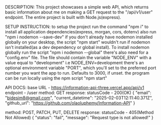 DESCRIPTION: 
This project showcases a simple web API, which returns basic information about me on making a GET request to the "/api/v1/user" endpoint.
The entire project is built with Node.js(express).

SETUP INSTRUCTION:
to setup the project run the command "npm i" to install all application dependencies(express, morgan, cors, dotenv)
also run "npm i nodemon --save-dev" if you don't already have nodemon installed globally on your desktop, the script "npm start"
wouldn't run if nodemon isn't installed(as a dev dependency or global install). To install nodemon globally run the script "npm i nodemon --global"
there's also need for a "config.env" file. The file should contain the variable "NODE_ENV" with a value equal to "development" i.e NODE_ENV=development
there's an optional environment variable "PORT", which you'll set to the preferred port number you want the app to run. Defaults to 3000, if unset.
the program can be run locally using the npm script "npm start"

API DOCS:
base URL - https://information-api-three.vercel.app/api/v1
endpoint - /user
method: GET
response:
statusCode - 200(OK)
{
    "email": "bidesim8@gmail.com",
    "current_datetime": "2025-02-03T12:11:40.371Z",
    "github_url": "https://github.com/olaoluphemy/Information-API"
}

method: POST, PATCH, PUT, DELETE 
response:
statusCode - 405(Method Not Allowed)
{
    "status": "fail",
    "message": "Request type is not allowed!"
}
